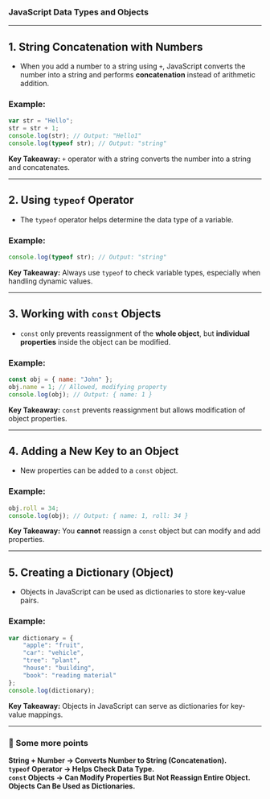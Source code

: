 ### **JavaScript Data Types and Objects**

---

## **1. String Concatenation with Numbers**
- When you add a number to a string using `+`, JavaScript converts the number into a string and performs **concatenation** instead of arithmetic addition.

### **Example:**
```js
var str = "Hello";
str = str + 1;
console.log(str); // Output: "Hello1"
console.log(typeof str); // Output: "string"
```
 **Key Takeaway:** `+` operator with a string converts the number into a string and concatenates.

---

## **2. Using `typeof` Operator**
- The `typeof` operator helps determine the data type of a variable.

### **Example:**
```js
console.log(typeof str); // Output: "string"
```
 **Key Takeaway:** Always use `typeof` to check variable types, especially when handling dynamic values.

---

## **3. Working with `const` Objects**
- `const` only prevents reassignment of the **whole object**, but **individual properties** inside the object can be modified.

### **Example:**
```js
const obj = { name: "John" };
obj.name = 1; // Allowed, modifying property
console.log(obj); // Output: { name: 1 }
```
 **Key Takeaway:** `const` prevents reassignment but allows modification of object properties.

---

## **4. Adding a New Key to an Object**
- New properties can be added to a `const` object.

### **Example:**
```js
obj.roll = 34;
console.log(obj); // Output: { name: 1, roll: 34 }
```
 **Key Takeaway:** You **cannot** reassign a `const` object but can modify and add properties.

---

## **5. Creating a Dictionary (Object)**
- Objects in JavaScript can be used as dictionaries to store key-value pairs.

### **Example:**
```js
var dictionary = {
    "apple": "fruit",
    "car": "vehicle",
    "tree": "plant",
    "house": "building",
    "book": "reading material"
};
console.log(dictionary);
```
 **Key Takeaway:** Objects in JavaScript can serve as dictionaries for key-value mappings.

---

### **🔹 Some more points**
 **String + Number → Converts Number to String (Concatenation).**  
 **`typeof` Operator → Helps Check Data Type.**  
 **`const` Objects → Can Modify Properties But Not Reassign Entire Object.**  
 **Objects Can Be Used as Dictionaries.**  
